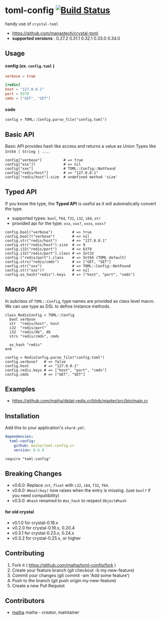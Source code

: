 # toml-config [![Build Status](https://travis-ci.org/maiha/toml-config.cr.svg?branch=master)](https://travis-ci.org/maiha/toml-config.cr)

handy use of `crystal-toml`

- https://github.com/manastech/crystal-toml
- **supported versions** : 0.27.2 0.31.1 0.32.1 0.33.0 0.34.0

## Usage

#### config (ex. `config.toml` )

```toml
verbose = true

[redis]
host = "127.0.0.1"
port = 6379
cmds = ["GET", "SET"]
```

#### code

```crystal
config = TOML::Config.parse_file("config.toml")
```

## Basic API

Basic API provides hash like access and returns a value as Union Types like `Int64 | String | ...`.

```crystal
config["verbose"]          # => true
config["xxx"]?             # => nil
config["xxx"]              # TOML::Config::NotFound
config["redis/host"]       # => "127.0.0.1"
config["redis/host"].size  # undefined method 'size'
```

## Typed API

If you know the type, the **Typed API** is useful as it will automatically convert the type.
* supported types: `bool`, `f64`, `f32`, `i32`, `i64`, `str`
* provided api for the type: `xxx`, `xxx?`, `xxxs`, `xxxs?`

```crystal
config.bool("verbose")         # => true
config.bool?("verbose")        # => nil
config.str("redis/host")       # => "127.0.0.1"
config.str("redis/host").size  # => 9
config.i32("redis/port")       # => 6379
config.i32("redis/port").class # => Int32
config.["redis/port"].class    # => Int64 (TOML default)
config.strs("redis/cmds")      # => ["GET, "SET"]
config.str("xxx")              # => TOML::Config::NotFound
config.str("xxx")?             # => nil
config.as_hash("redis").keys   # => ["host", "port", "cmds"]
```

## Macro API

In subclass of `TOML::Config`, type names are provided as class level macro.
We can use type as DSL to define instance methods.

```crystal
class RedisConfig < TOML::Config
  bool verbose
  str  "redis/host", host
  i32  "redis/port"
  i32  "redis/db", db
  strs "redis/cmds", cmds

  as_hash "redis"
end

config = RedisConfig.parse_file("config.toml")
config.verbose?   # => false
config.host       # => "127.0.0.1"
config.redis.keys # => ["host", "port", "cmds"]
config.cmds       # => ["GET", "SET"]
```

## Examples

- https://github.com/maiha/dstat-redis.cr/blob/master/src/bin/main.cr

## Installation

Add this to your application's `shard.yml`:

```yaml
dependencies:
  toml-config:
    github: maiha/toml-config.cr
    version: 0.6.0
```

```crystal
require "toml-config"
```

## Breaking Changes

- v0.6.0: Replace `int`, `float` with `i32`, `i64`, `f32`, `f64`.
- v0.6.0: `#bool(key)` now raises when the entry is missing. (use `bool?` if you need compatibility)
- v0.5.0: `#hash` renamed to `#as_hash` to respect `Object#hash`

#### for old crystal
- v0.1.0 for crystal-0.18.x
- v0.2.0 for crystal-0.19.x, 0.20.4
- v0.3.1 for crystal-0.23.x, 0.24.x
- v0.3.2 for crystal-0.25.x, or higher

## Contributing

1. Fork it ( https://github.com/maiha/toml-config/fork )
2. Create your feature branch (git checkout -b my-new-feature)
3. Commit your changes (git commit -am 'Add some feature')
4. Push to the branch (git push origin my-new-feature)
5. Create a new Pull Request

## Contributors

- [maiha](https://github.com/maiha) maiha - creator, maintainer
